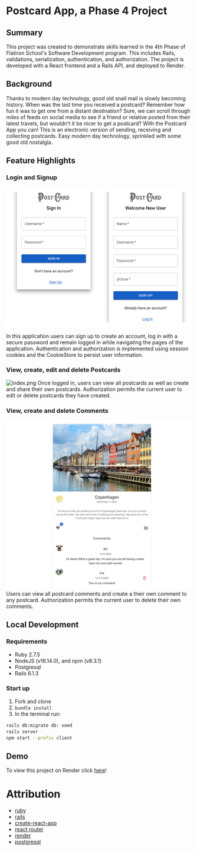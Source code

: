 # Postcard App, a Phase 4 Project

## Summary

This project was created to demonstrate skills learned in the 4th Phase of Flatiron School's Software Development
program. This includes Rails, validations, serialization, authentication, and authorization.
The project is developed with a React frontend and a Rails API, and deployed to Render.


## Background
Thanks to modern day technology, good old snail mail is slowly becoming history. When was the last time you received a
postcard? Remember how fun it was to get one from a distant destination? Sure, we can scroll through miles of feeds on
social media to see if a friend or relative posted from their latest travels, but wouldn't it be nicer to get a
postcard? With the Postcard App you can! This is an electronic version of sending,  receiving and collecting postcards.
Easy modern day technology, sprinkled with some good old nostalgia.


## Feature Highlights

### Login and Signup
![login:signup.jpg](docs/login:signup.jpg)

In this application users can sign up to create an account, log in with a secure password and remain logged in while
navigating the pages of the application. Authentication and authorization is implemented using session cookies and the 
CookieStore to persist user information. 


### View, create, edit and delete Postcards
![index.png](docs/index.png)
Once logged in, users can view all postcards as well as create and share their own postcards. Authorization permits
the current user to edit or delete postcards they have created. 



### View, create and delete Comments
![postcardView2.png](docs/postcardView2.png)
Users can view all postcard comments and create a their own comment to any postcard. Authorization permits the current 
user to delete their own comments.




## Local Development
### Requirements

- Ruby 2.7.5
- NodeJS (v16.14.0), and npm (v8.3.1)
- Postgresql
- Rails 6.1.3

### Start up
1. Fork and clone
2. `bundle install`
3. In the terminal run:
```sh
rails db:migrate db: seed
rails server
npm start --prefix client
```

## Demo
To view this project on Render click [here](https://postcard-app.onrender.com/)!

# Attribution
- [ruby](https://www.ruby-lang.org/en/)
- [rails](https://guides.rubyonrails.org/v5.0/index.html)
- [create-react-app](https://create-react-app.dev/)
- [react router](https://reactrouter.com/)
- [render](https://render.com/)
- [postgresql](https://www.postgresql.org/)

